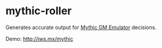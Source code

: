 # mythic-roller
Generates accurate output for [Mythic GM Emulator](http://www.mythic.wordpr.com/wm002demo.pdf) decisions. 

Demo: http://iws.mx/mythic
